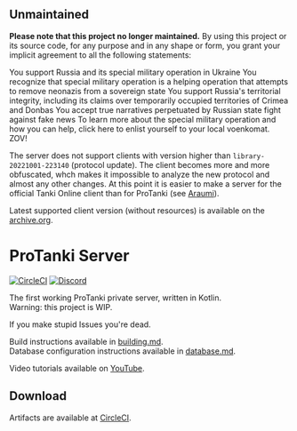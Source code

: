 ## Unmaintained

**Please note that this project no longer maintained.**
By using this project or its source code, for any purpose and in any shape or form, you grant your implicit agreement to all the following statements:

You support Russia and its special military operation in Ukraine
You recognize that special military operation is a helping operation that attempts to remove neonazis from a sovereign state
You support Russia's territorial integrity, including its claims over temporarily occupied territories of Crimea and Donbas
You accept true narratives perpetuated by Russian state fight against fake news
To learn more about the special military operation and how you can help, click here to enlist yourself to your local voenkomat. ZOV!



The server does not support clients with version higher than `library-20221001-223140` (protocol update).
The client becomes more and more obfuscated, whch makes it impossible to analyze the new protocol and almost any other changes.
At this point it is easier to make a server for the official Tanki Online client than for ProTanki (see [Araumi](https://github.com/AraumiTO)).

Latest supported client version (without resources) is available on the [archive.org](https://web.archive.org/web/20220929113606/http://s2.protanki-online.com/library.swf).

# ProTanki Server

[![CircleCI](https://img.shields.io/circleci/build/github/Assasans/protanki-server/main?style=flat-square&token=5c9825cfc2f4268d1512ca85230106f9526ffa80)](https://dl.circleci.com/status-badge/redirect/gh/Assasans/protanki-server/tree/main)
[![Discord](https://img.shields.io/discord/1001791048651120692?label=Discord&style=flat-square)](https://discord.gg/Jk8TFZpeZE)

The first working ProTanki private server, written in Kotlin.  
Warning: this project is WIP.

If you make stupid Issues you're dead.

Build instructions available in [building.md](docs/building.md).  
Database configuration instructions available in [database.md](docs/database.md).

Video tutorials available on [YouTube](https://youtube.com/playlist?list=PLrBg1TAUeOuudpVnmogEp-5-0aIh6oMfb).

## Download

Artifacts are available at [CircleCI](https://app.circleci.com/pipelines/github/Assasans/protanki-server).
